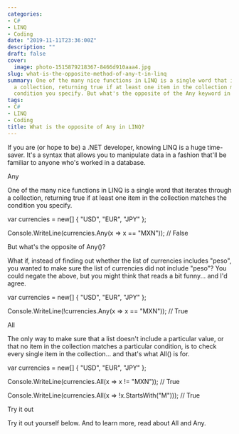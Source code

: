 ```yaml
---
categories:
- C#
- LINQ
- Coding
date: "2019-11-11T23:36:00Z"
description: ""
draft: false
cover:
  image: photo-1515879218367-8466d910aaa4.jpg
slug: what-is-the-opposite-method-of-any-t-in-linq
summary: One of the many nice functions in LINQ is a single word that iterates through
  a collection, returning true if at least one item in the collection matches the
  condition you specify. But what's the opposite of the Any keyword in LINQ?
tags:
- C#
- LINQ
- Coding
title: What is the opposite of Any in LINQ?
---
```



If you are (or hope to be) a .NET developer, knowing LINQ is a huge time-saver. It's a syntax that allows you to manipulate data in a fashion that'll be familiar to anyone who's worked in a database.


Any

One of the many nice functions in LINQ is a single word that iterates through a collection, returning true if at least one item in the collection matches the condition you specify.

var currencies = new[] { "USD", "EUR", "JPY" };

Console.WriteLine(currencies.Any(x => x == "MXN"));  // False

But what's the opposite of Any<T>()?

What if, instead of finding out whether the list of currencies includes "peso", you wanted to make sure the list of currencies did not include "peso"? You could negate the above, but you might think that reads a bit funny... and I'd agree.

var currencies = new[] { "USD", "EUR", "JPY" };

Console.WriteLine(!currencies.Any(x => x == "MXN"));  // True


All

The only way to make sure that a list doesn't include a particular value, or that no item in the collection matches a particular condition, is to check every single item in the collection... and that's what All<T>() is for.

var currencies = new[] { "USD", "EUR", "JPY" };

Console.WriteLine(currencies.All(x => x != "MXN"));          // True

Console.WriteLine(currencies.All(x => !x.StartsWith("M")));  // True


Try it out

Try it out yourself below. And to learn more, read about All and Any.




